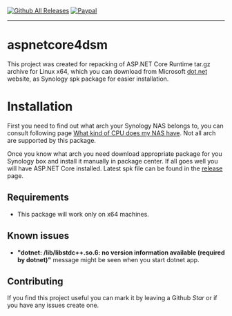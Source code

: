 [![Github All Releases](https://img.shields.io/github/downloads/seba76/aspnetcore4dsm/total.svg)](https://github.com/seba76/aspnetcore4dsm)
[![Paypal](https://img.shields.io/badge/paypal-donate-yellow.svg)](https://paypal.me/seba76/)
___

# aspnetcore4dsm

This project was created for repacking of ASP.NET Core Runtime tar.gz archive for Linux x64, which you can download from Microsoft [dot.net](https://dot.net) website, as Synology spk package for easier installation.

# Installation
First you need to find out what arch your Synology NAS belongs to, you can consult following page [What kind of CPU does my NAS have](https://www.synology.com/en-global/knowledgebase/DSM/tutorial/Compatibility_Peripherals/What_kind_of_CPU_does_my_NAS_have). Not all arch are supported by this package.

Once you know what arch you need download appropriate package for you Synology box and install it manually in package center. If all goes well you will have ASP.NET Core installed. 
Latest spk file can be found in the [release](https://github.com/seba76/aspnetcore4dsm/releases) page.

## Requirements
- This package will work only on x64 machines.

## Known issues
- **"dotnet: /lib/libstdc++.so.6: no version information available (required by dotnet)"** message might be seen when you start dotnet app.

## Contributing

If you find this project useful you can mark it by leaving a Github *Star* or if you have any issues create one.
